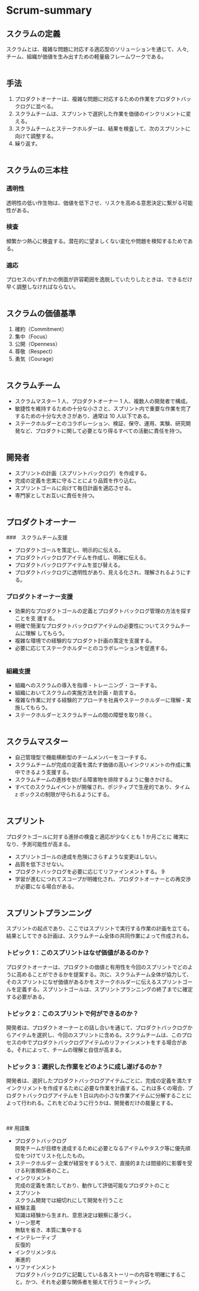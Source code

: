 # Scrum-summary

## スクラムの定義

スクラムとは、複雑な問題に対応する適応型のソリューションを通じて、⼈々,チーム、組織が価値を⽣み出すための軽量級フレームワークである。
<br>
<br>

## 手法

1. プロダクトオーナーは、複雑な問題に対応するための作業をプロダクトバックログに並べる。
2. スクラムチームは、スプリントで選択した作業を価値のインクリメントに変える。
3. スクラムチームとステークホルダーは、結果を検査して、次のスプリントに向けて調整する。
4. 繰り返す。
   <br>
   <br>

## スクラムの三本柱

### 透明性

透明性の低い作生物は、価値を低下させ、リスクを高める意思決定に繋がる可能性がある。

### 検査

頻繁かつ熱心に検査する。潜在的に望ましくない変化や問題を検知するためである。

### 適応

プロセスのいずれかの側面が許容範囲を逸脱していたりしたときは、できるだけ早く調整しなければならない。
<br>
<br>

## スクラムの価値基準

1. 確約（Commitment）
2. 集中（Focus）
3. 公開（Openness）
4. 尊敬（Respect）
5. 勇気（Courage）
   <br>
   <br>

## スクラムチーム

- スクラムマスター 1 ⼈、プロダクトオーナー 1 ⼈、複数⼈の開発者で構成。
- 敏捷性を維持するための⼗分な⼩ささと、スプリント内で重要な作業を完了するための⼗分な⼤きさがあり、通常は 10 ⼈以下である。
- ステークホルダーとのコラボレーション、検証、保守、運⽤、実験、研究開発など、プロダクトに関して必要となり得るすべての活動に責任を持つ。
  <br>
  <br>

## 開発者

- スプリントの計画（スプリントバックログ）を作成する。
- 完成の定義を忠実に守ることにより品質を作り込む。
- スプリントゴールに向けて毎⽇計画を適応させる。
- 専⾨家としてお互いに責任を持つ。
  <br>
  <br>

## プロダクトオーナー

###　スクラムチーム支援

- プロダクトゴールを策定し、明⽰的に伝える。
- プロダクトバックログアイテムを作成し、明確に伝える。
- プロダクトバックログアイテムを並び替える。
- プロダクトバックログに透明性があり、⾒える化され、理解されるようにする。

### プロダクトオーナー支援

- 効果的なプロダクトゴールの定義とプロダクトバックログ管理の⽅法を探すことを⽀
  援する。
- 明確で簡潔なプロダクトバックログアイテムの必要性についてスクラムチームに理解
  してもらう。
- 複雑な環境での経験的なプロダクト計画の策定を⽀援する。
- 必要に応じてステークホルダーとのコラボレーションを促進する。
  <br>
  <br>

### 組織支援

- 組織へのスクラムの導⼊を指導・トレーニング・コーチする。
- 組織においてスクラムの実施⽅法を計画・助⾔する。
- 複雑な作業に対する経験的アプローチを社員やステークホルダーに理解・実施してもらう。
- ステークホルダーとスクラムチームの間の障壁を取り除く。
  <br>
  <br>

## スクラムマスター

- ⾃⼰管理型で機能横断型のチームメンバーをコーチする。
- スクラムチームが完成の定義を満たす価値の⾼いインクリメントの作成に集中できるよう⽀援する。
- スクラムチームの進捗を妨げる障害物を排除するように働きかける。
- すべてのスクラムイベントが開催され、ポジティブで⽣産的であり、タイム z ボックスの制限が守られるようにする。
  <br>
  <br>

## スプリント

プロダクトゴールに対する進捗の検査と適応が少なくとも 1 か⽉ごとに
確実になり、予測可能性が⾼まる。

- スプリントゴールの達成を危険にさらすような変更はしない。
- 品質を低下させない。
- プロダクトバックログを必要に応じてリファインメントする。
  9
- 学習が進むにつれてスコープが明確化され、プロダクトオーナーとの再交渉が必要になる場合がある。
  <br>
  <br>

## スプリントプランニング

スプリントの起点であり、ここではスプリントで実⾏する作業の計画を⽴てる。結果としてできる計画は、スクラムチーム全体の共同作業によって作成される。
<br>

### トピック 1：このスプリントはなぜ価値があるのか？

プロダクトオーナーは、プロダクトの価値と有⽤性を今回のスプリントでどのように⾼めることができるかを提案する。次に、スクラムチーム全体が協⼒して、そのスプリントになぜ価値があるかをステークホルダーに伝えるスプリントゴールを定義する。スプリントゴールは、スプリントプランニングの終了までに確定する必要がある。

### トピック 2：このスプリントで何ができるのか？

開発者は、プロダクトオーナーとの話し合いを通じて、プロダクトバックログからアイテムを選択し、今回のスプリントに含める。スクラムチームは、このプロセスの中でプロダクトバックログアイテムのリファインメントをする場合がある。それによって、チームの理解と⾃信が⾼まる。

### トピック 3：選択した作業をどのように成し遂げるのか？

開発者は、選択したプロダクトバックログアイテムごとに、完成の定義を満たすインクリメントを作成するために必要な作業を計画する。これは多くの場合、プロダクトバックログアイテムを 1 ⽇以内の⼩さな作業アイテムに分解することによって⾏われる。これをどのように⾏うかは、開発者だけの裁量とする。

<br>
<br>
## 用語集

- プロダクトバックログ  
  開発チームが目標を達成するために必要となるアイテムやタスク等に優先順位をつけてリスト化したもの。
- ステークホルダー
  企業が経営をするうえで、直接的または間接的に影響を受ける利害関係者のこと。
- インクリメント  
  完成の定義を満たしており、動作して評価可能なプロダクトのこと
- スプリント  
  スクラム開発では細切れにして開発を行うこと
- 経験主義  
  知識は経験から生まれ、意思決定は観察に基づく。
- リーン思考  
  無駄を省き、本質に集中する
- インテレーティブ  
  反復的
- インクリメンタル  
  漸進的
- リファインメント  
  プロダクトバックログに記載している各ストーリーの内容を明確にすること。かつ、それを必要な関係者を揃えて行うミーティング。
